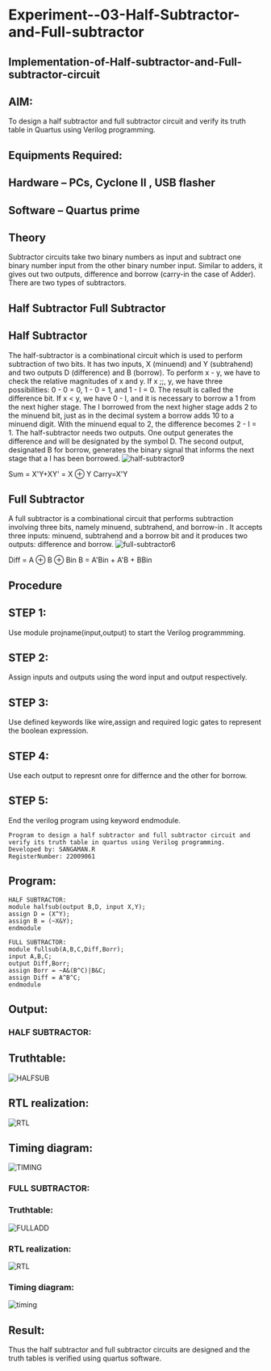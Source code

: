# Experiment--03-Half-Subtractor-and-Full-subtractor
## Implementation-of-Half-subtractor-and-Full-subtractor-circuit
## AIM:
To design a half subtractor and full subtractor circuit and verify its truth table in Quartus using Verilog programming.

## Equipments Required:
## Hardware – PCs, Cyclone II , USB flasher
## Software – Quartus prime
## Theory
Subtractor circuits take two binary numbers as input and subtract one binary number input from the other binary number input. Similar to adders, it gives out two outputs, difference and borrow (carry-in the case of Adder). There are two types of subtractors.

## Half Subtractor Full Subtractor
## Half Subtractor
The half-subtractor is a combinational circuit which is used to perform subtraction of two bits. It has two inputs, X (minuend) and Y (subtrahend) and two outputs D (difference) and B (borrow). To perform x - y, we have to check the relative magnitudes of x and y. If x ;;, y, we have three possibilities: 0 - 0 = 0, 1 - 0 = 1, and 1 - I = 0. The result is called the difference bit. If x < y, we have 0 - I, and it is necessary to borrow a 1 from the next higher stage. The I borrowed from the next higher stage adds 2 to the minuend bit, just as in the decimal system a borrow adds 10 to a minuend digit. With the minuend equal to 2, the difference becomes 2 - I = 1. The half-subtractor needs two outputs. One output generates the difference and will be designated by the symbol D. The second output, designated B for borrow, generates the binary signal that informs the next stage that a I has been borrowed.
![half-subtractor9](https://user-images.githubusercontent.com/36288975/166112538-58c3bc7c-ee5d-4e6a-ac8d-8e8328efe27a.png)


Sum = X'Y+XY' = X ⊕ Y
Carry=X'Y

## Full Subtractor
A full subtractor is a combinational circuit that performs subtraction involving three bits, namely minuend, subtrahend, and borrow-in . It accepts three inputs: minuend, subtrahend and a borrow bit and it produces two outputs: difference and borrow. 
![full-subtractor6](https://user-images.githubusercontent.com/36288975/166112541-24c68359-3de8-4674-ae22-8272ffc385ed.png)


Diff = A ⊕ B ⊕ Bin B = A'Bin + A'B + BBin

## Procedure
## STEP 1:
Use module projname(input,output) to start the Verilog programmming.

## STEP 2:
Assign inputs and outputs using the word input and output respectively.

## STEP 3:
Use defined keywords like wire,assign and required logic gates to represent the boolean expression.

## STEP 4:
Use each output to represnt onre for differnce and the other for borrow.

## STEP 5:
End the verilog program using keyword endmodule.

~~~
Program to design a half subtractor and full subtractor circuit and verify its truth table in quartus using Verilog programming.
Developed by: SANGAMAN.R
RegisterNumber: 22009061
~~~
 
## Program:
~~~
HALF SUBTRACTOR:
module halfsub(output B,D, input X,Y);
assign D = (X^Y);
assign B = (~X&Y);
endmodule

FULL SUBTRACTOR:
module fullsub(A,B,C,Diff,Borr);
input A,B,C;
output Diff,Borr;
assign Borr = ~A&(B^C)|B&C;
assign Diff = A^B^C;
endmodule
~~~

## Output:
### HALF SUBTRACTOR:
## Truthtable:
![HALFSUB](https://user-images.githubusercontent.com/93427224/192109064-b9086628-86d9-4633-89ac-59e77a306afd.png)

##  RTL realization:
![RTL](https://user-images.githubusercontent.com/93427224/192097197-06f53fce-6c18-4e33-94aa-18f105c7ab40.png)

## Timing diagram:
![TIMING](https://user-images.githubusercontent.com/93427224/192097206-61ed6139-74c1-476d-8572-48e30a38df34.png)

### FULL SUBTRACTOR:
### Truthtable:
![FULLADD](https://user-images.githubusercontent.com/93427224/192108990-025b9d15-1cb8-41c5-bb2b-1863f3f69e20.png)

### RTL realization:
![RTL](https://user-images.githubusercontent.com/93427224/192098276-9a6f4afb-5681-4247-a39b-144a9adb2545.png)

### Timing diagram:
![timing](https://user-images.githubusercontent.com/93427224/192098314-1ac8da55-b444-4a19-b434-174c9ae1998f.png)

## Result:
Thus the half subtractor and full subtractor circuits are designed and the truth tables is verified using quartus software.

